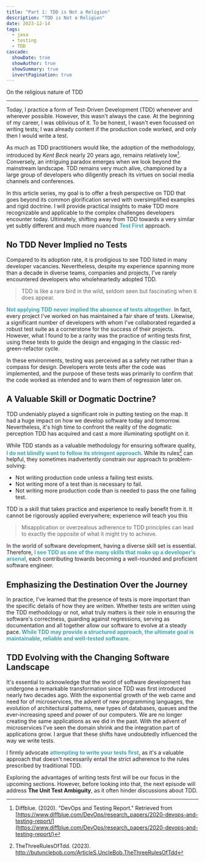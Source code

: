 ```yaml
---
title: "Part 1: TDD is Not a Religion"
description: "TDD is Not a Religion" 
date: 2023-12-14
tags:
  - java
  - testing
  - TDD
cascade:
  showDate: true
  showAuthor: true
  showSummary: true
  invertPagination: true
---
```

On the religious nature of TDD
<!--more-->
---
Today, I practice a form of Test-Driven Development (TDD) whenever and wherever possible. 
However, this wasn't always the case. At the beginning of my career, I was oblivious of it. 
To be honest, I wasn't even focussed on writing tests; I was already content if the production code worked, 
and only then I would write a test.

As much as TDD practitioners would like, the adoption of the methodology, introduced by *Kent Beck* nearly 20 years ago, 
remains relatively low[^1]. 
Conversely, an intriguing paradox emerges when we look beyond the mainstream landscape. 
TDD remains very much alive, championed by a large group of developers who diligently preach its virtues on social 
media channels and conferences.

In this article series, my goal is to offer a fresh perspective on TDD that goes beyond its common glorification 
served with oversimplified examples and rigid doctrine. I will provide practical insights to make TDD more 
recognizable and applicable to the complex challenges developers encounter today. 
Ultimately, shifting away from TDD towards a very similar yet subtly different and much more nuanced 
<b style="color: #3da6b1;">Test First</b> approach.

## No TDD Never Implied no Tests
Compared to its adoption rate, it is prodigious to see TDD listed in many developer vacancies. 
Nevertheless, despite my experience spanning more than a decade in diverse teams, companies and projects, 
I've rarely encountered developers who wholeheartedly adopted TDD.

> TDD is like a rare bird in the wild, seldom seen but fascinating when it does appear.

<B style="color: #3da6b1;">Not applying TDD never implied the absence of tests altogether.</b> 
In fact, every project I've worked on has maintained a fair share of tests.
Likewise, a significant number of developers with whom I've collaborated regarded a robust test suite as a 
cornerstone for the success of their projects. However, what I found to be a rarity was the practice of writing 
tests first, using these tests to guide the design and engaging in the classic red-green-refactor cycle.

In these environments, testing was perceived as a safety net rather than a compass for design. 
Developers wrote tests after the code was implemented, and the purpose of these tests was primarily to 
confirm that the code worked as intended and to warn them of regression later on.
## A Valuable Skill or Dogmatic Doctrine?
TDD undeniably played a significant role in putting testing on the map. 
It had a huge impact on how we develop software today and tomorrow. Nevertheless, 
it's high time to confront the reality of the dogmatic perception TDD has acquired and cast a more 
illuminating spotlight on it.

While TDD stands as a valuable methodology for ensuring software quality,
<b style="color: #3da6b1;">I do not blindly want to follow its stringent approach</b>. 
While its rules[^2] can helpful, they sometimes inadvertently constrain our approach to problem-solving:
- Not writing production code unless a failing test exists.
- Not writing more of a test than is necessary to fail.
- Not writing more production code than is needed to pass the one failing test.

TDD is a skill that takes practice and experience to really benefit from it. 
It cannot be rigorously applied everywhere; experience will teach you this

>  Misapplication or overzealous adherence to TDD principles can lead to exactly the opposite of what it might try to achieve.

In the world of software development, having a diverse skill set is essential. Therefore,
<b style="color: #3da6b1;">I see TDD as one of the many skills that make up a developer's arsenal</b>, 
each contributing towards becoming a well-rounded and proficient software engineer.
## Emphasizing the Destination Over the Journey
In practice, I've learned that the presence of tests is more important than the specific details of how they are written. 
Whether tests are written using the TDD methodology or not, what truly matters is their role in ensuring 
the software's correctness, guarding against regressions, serving as documentation and all together allow our 
software to evolve at a steady pace.<b style="color: #3da6b1;"> While TDD may provide a structured approach, the ultimate goal is maintainable, reliable and well-tested software.</b>
## TDD Evolving with the Changing Software Landscape
It's essential to acknowledge that the world of software development has undergone a remarkable transformation since TDD was first introduced nearly two decades ago. With the exponential growth of the web came and need for of microservices, the advent of new programming languages, the evolution of architectural patterns, new types of databases, queues and the ever-increasing speed and power of our computers. We are no longer creating the same applications as we did in the past.
With the advent of microservices I've seen the domain shrink and the integration part of applications grow.
I argue that these shifts have undoubtedly influenced the way we write tests.

I firmly advocate <b style="color: #3da6b1;">attempting to write your tests first</b>, as it's a valuable approach that doesn't necessarily entail the strict adherence to the rules prescribed by traditional TDD.

Exploring the advantages of writing tests first will be our focus in the upcoming sections. 
However, before looking into that, the next episode will address **The Unit Test Ambiguity**, as it often hinder discussions about TDD.

[^1]: Diffblue. (2020). "DevOps and Testing Report." Retrieved from [https://www.diffblue.com/DevOps/research_papers/2020-devops-and-testing-report/](https://www.diffblue.com/DevOps/research_papers/2020-devops-and-testing-report/)
[^2]: TheThreeRulesOfTdd. (2023). http://butunclebob.com/ArticleS.UncleBob.TheThreeRulesOfTdd
